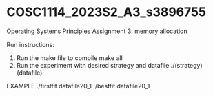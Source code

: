 # COSC1114_2023S2_A3_s3896755
Operating Systems Principles Assignment 3: memory allocation 

Run instructions:
1. Run the make file to compile 
make all
2. Run the experiment with desired strategy and datafile
./(strategy) (datafile)

EXAMPLE
./firstfit datafile20_1
./bestfit datafile20_1
